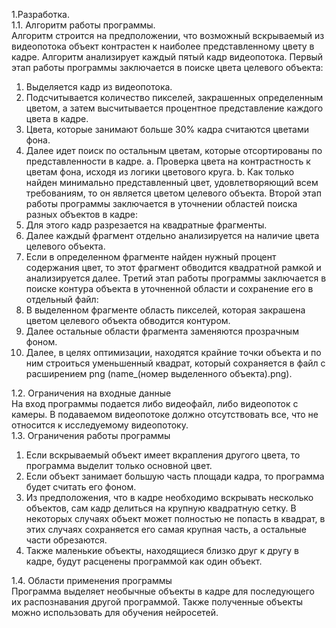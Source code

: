 1.Разработка.  
1.1. Алгоритм работы программы.  
Алгоритм строится на предположении, что возможный вскрываемый из видеопотока объект контрастен к наиболее представленному цвету в кадре.
Алгоритм анализирует каждый пятый кадр видеопотока.
Первый этап работы программы заключается в поиске цвета целевого объекта:
1.	Выделяется кадр из видеопотока.
2.	Подсчитывается количество пикселей, закрашенных определенным цветом, а затем высчитывается процентное представление каждого цвета в кадре.
3.	Цвета, которые занимают больше 30% кадра считаются цветами фона.
4.	Далее идет поиск по остальным цветам, которые отсортированы по представленности в кадре.
a.	Проверка цвета на контрастность к цветам фона, исходя из логики цветового круга.
b.	Как только найден минимально представленный цвет, удовлетворяющий всем требованиям, то он является цветом целевого объекта.
Второй этап работы программы заключается в уточнении областей поиска разных объектов в кадре:
1.	Для этого кадр разрезается на квадратные фрагменты.
2.	Далее каждый фрагмент отдельно анализируется на наличие цвета целевого объекта.
3.	Если в определенном фрагменте найден нужный процент содержания цвет, то этот фрагмент обводится квадратной рамкой и анализируется далее.
Третий этап работы программы заключается в поиске контура объекта в уточненной области и сохранение его в отдельный файл:
1.	В выделенном фрагменте область пикселей, которая закрашена цветом целевого объекта обводится контуром.
2.	Далее остальные области фрагмента заменяются прозрачным фоном.
3.	Далее, в целях оптимизации, находятся крайние точки объекта и по ним строиться уменьшенный квадрат, который сохраняется в файл с расширением png (name_(номер выделенного объекта).png).

1.2. Ограничения на входные данные  
На вход программы подается либо видеофайл, либо видеопоток с камеры.
В подаваемом видеопотоке должно отсутствовать все, что не относится к исследуемому видеопотоку.  
1.3. Ограничения работы программы  
1.	Если вскрываемый объект имеет вкрапления другого цвета, то программа выделит только основной цвет.
2.	Если объект занимает большую часть площади кадра, то программа будет считать его фоном.
3.	Из предположения, что в кадре необходимо вскрывать несколько объектов, сам кадр делиться на крупную квадратную сетку. В некоторых случаях объект может полностью не попасть в квадрат, в этих случаях сохраняется его самая крупная часть, а остальные части обрезаются.
4.	Также маленькие объекты, находящиеся близко друг к другу в кадре, будут расценены программой как один объект.

1.4. Области применения программы  
Программа выделяет необычные объекты в кадре для последующего их распознавания другой программой.
Также полученные объекты можно использовать для обучения нейросетей.
